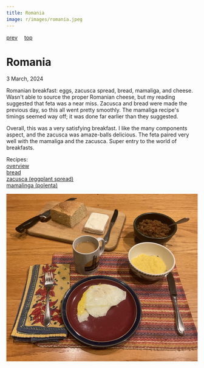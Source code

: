 ```yaml
---
title: Romania
image: r/images/romania.jpeg
---
```

[prev](../q/qatar.md)&emsp;
[top](../index.md)&emsp;
# Romania
3 March, 2024

Romanian breakfast: eggs, zacusca spread, bread, mamaliga, and
cheese. Wasn't able to source the proper Romanian cheese, but my
reading suggested that feta was a near miss. Zacusca and bread were
made the previous day, so this all went pretty smoothly. The mamaliga
recipe's timings seemed way off; it was done far earlier than they
suggested.

Overall, this was a very satisfying breakfast. I like the many
components aspect, and the zacusca was amaze-balls delicious. The feta
paired very well with the mamaliga and the zacusca. Super entry to the
world of breakfasts.

Recipes:<br>
[overview](https://www.mashed.com/1060922/what-a-typical-breakfast-looks-like-in-romania/)<br>
[bread](https://www.thespruceeats.com/romanian-country-bread-recipe-1137263)<br>
[zacusca (eggplant spread)](https://www.chilipeppermadness.com/recipes/zacusca/)<br>
[mamalinga (polenta)](https://www.thespruceeats.com/romanian-cornmeal-porridge-recipe-mamaliga-1137442)<br>

![breakfast](images/romania.jpeg)
